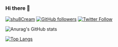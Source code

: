 ### Hi there 👋

<!--
**shu8Cream/shu8Cream** is a ✨ _special_ ✨ repository because its `README.md` (this file) appears on your GitHub profile.

Here are some ideas to get you started:

- 🔭 I’m currently working on ...
- 🌱 I’m currently learning ...
- 👯 I’m looking to collaborate on ...
- 🤔 I’m looking for help with ...
- 💬 Ask me about ...
- 📫 How to reach me: ...
- 😄 Pronouns: ...
- ⚡ Fun fact: ...
-->

[![shu8Cream](https://img.shields.io/endpoint?url=https%3A%2F%2Fatcoder-badges.now.sh%2Fapi%2Fatcoder%2Fjson%2Fshu8Cream)](https://atcoder.jp/users/shu8Cream) [![GitHub followers](https://img.shields.io/github/followers/shu8Cream.svg?style=social&label=Follow&maxAge=2592000)](https://github.com/shu8Cream?tab=followers) [![Twitter Follow](https://img.shields.io/twitter/follow/shu8Cream?style=social)](https://twitter.com/shu8Cream)

![Anurag's GitHub stats](https://github-readme-stats.vercel.app/api?username=shu8Cream&show_icons=true&theme=tokyonight&show_icons=true) 

[![Top Langs](https://github-readme-stats.vercel.app/api/top-langs/?username=shu8Cream&theme=tokyonight&layout=compact)](https://github.com/anuraghazra/github-readme-stats) 
